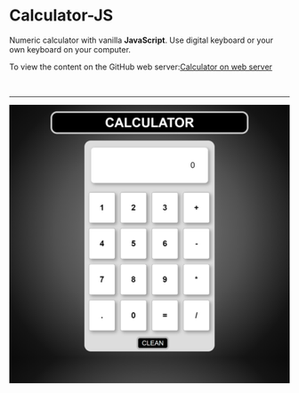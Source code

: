 <h1>Calculator-JS</h1> 
<p>Numeric calculator with vanilla <b>JavaScript</b>. Use digital keyboard or your own keyboard on your computer.</p> 

<p>To view the content on the GitHub web server:<a href="https://bluedokk.github.io/Calculator-JS/" target="_blank">Calculator on web server</a></p><br>
<hr>
<img src="screenshot.png" alt="Calculator">
